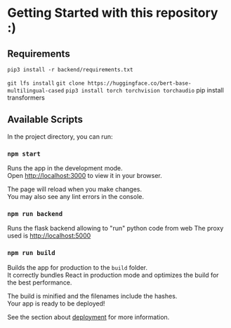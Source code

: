 # Getting Started with this repository :)

## Requirements
`pip3 install -r backend/requirements.txt`

`git lfs install`
`git clone https://huggingface.co/bert-base-multilingual-cased`
`pip3 install torch torchvision torchaudio`
pip install transformers


## Available Scripts

In the project directory, you can run:

### `npm start`

Runs the app in the development mode.\
Open [http://localhost:3000](http://localhost:3000) to view it in your browser.

The page will reload when you make changes.\
You may also see any lint errors in the console.

### `npm run backend`

Runs the flask backend allowing to "run" python code from web
The proxy used is [http://localhost:5000](http://localhost:5000) 


### `npm run build`

Builds the app for production to the `build` folder.\
It correctly bundles React in production mode and optimizes the build for the best performance.

The build is minified and the filenames include the hashes.\
Your app is ready to be deployed!

See the section about [deployment](https://facebook.github.io/create-react-app/docs/deployment) for more information.

